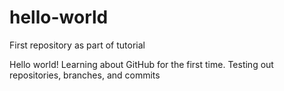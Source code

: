 # hello-world
First repository as part of tutorial

Hello world! Learning about GitHub for the first time.
Testing out repositories, branches, and commits
